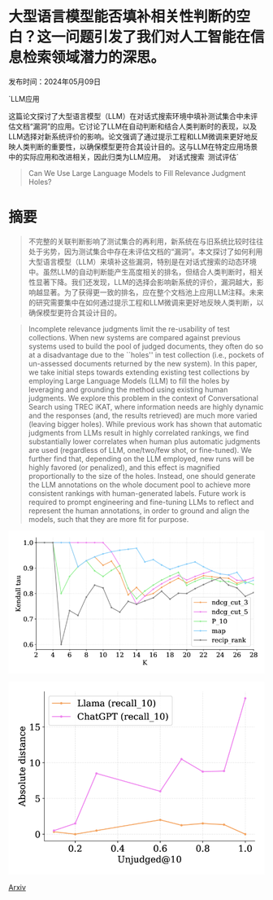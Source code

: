 # 大型语言模型能否填补相关性判断的空白？这一问题引发了我们对人工智能在信息检索领域潜力的深思。

发布时间：2024年05月09日

`LLM应用

这篇论文探讨了大型语言模型（LLM）在对话式搜索环境中填补测试集合中未评估文档“漏洞”的应用。它讨论了LLM在自动判断和结合人类判断时的表现，以及LLM选择对新系统评价的影响。论文强调了通过提示工程和LLM微调来更好地反映人类判断的重要性，以确保模型更符合其设计目的。这与LLM在特定应用场景中的实际应用和改进相关，因此归类为LLM应用。` `对话式搜索` `测试评估`

> Can We Use Large Language Models to Fill Relevance Judgment Holes?

# 摘要

> 不完整的关联判断影响了测试集合的再利用，新系统在与旧系统比较时往往处于劣势，因为测试集合中存在未评估文档的“漏洞”。本文探讨了如何利用大型语言模型（LLM）来填补这些漏洞，特别是在对话式搜索的动态环境中。虽然LLM的自动判断能产生高度相关的排名，但结合人类判断时，相关性显著下降。我们还发现，LLM的选择会影响新系统的评价，漏洞越大，影响越显著。为了获得更一致的排名，应在整个文档池上应用LLM注释。未来的研究需要集中在如何通过提示工程和LLM微调来更好地反映人类判断，以确保模型更符合其设计目的。

> Incomplete relevance judgments limit the re-usability of test collections. When new systems are compared against previous systems used to build the pool of judged documents, they often do so at a disadvantage due to the ``holes'' in test collection (i.e., pockets of un-assessed documents returned by the new system). In this paper, we take initial steps towards extending existing test collections by employing Large Language Models (LLM) to fill the holes by leveraging and grounding the method using existing human judgments. We explore this problem in the context of Conversational Search using TREC iKAT, where information needs are highly dynamic and the responses (and, the results retrieved) are much more varied (leaving bigger holes). While previous work has shown that automatic judgments from LLMs result in highly correlated rankings, we find substantially lower correlates when human plus automatic judgments are used (regardless of LLM, one/two/few shot, or fine-tuned). We further find that, depending on the LLM employed, new runs will be highly favored (or penalized), and this effect is magnified proportionally to the size of the holes. Instead, one should generate the LLM annotations on the whole document pool to achieve more consistent rankings with human-generated labels. Future work is required to prompt engineering and fine-tuning LLMs to reflect and represent the human annotations, in order to ground and align the models, such that they are more fit for purpose.

![大型语言模型能否填补相关性判断的空白？这一问题引发了我们对人工智能在信息检索领域潜力的深思。](../../../paper_images/2405.05600/x1.png)

![大型语言模型能否填补相关性判断的空白？这一问题引发了我们对人工智能在信息检索领域潜力的深思。](../../../paper_images/2405.05600/x2.png)

[Arxiv](https://arxiv.org/abs/2405.05600)